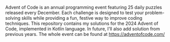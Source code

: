 Advent of Code is an annual programming event featuring 25 daily puzzles released every December. Each challenge is designed to test your problem-solving skills while providing a fun, festive way to improve coding techniques. This repository contains my solutions for the 2024 Advent of Code, implemented in Kotlin language. In future, I'll also add solution from previous years.
The whole event can be found at https://adventofcode.com/
